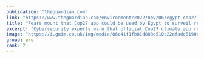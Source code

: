 ```yaml
---
publication: "theguardian.com"
link: "https://www.theguardian.com/environment/2022/nov/06/egypt-cop27-climate-surveillance-cybersecurity"
title: "Fears mount that Cop27 app could be used by Egypt to surveil regime’s critics"
excerpt: "Cybersecurity experts warn that official Cop27 climate app requires access to a user’s location, photos and even emails"
image: "https://i.guim.co.uk/img/media/86c41f1fb81d808d510c22efadc5190a2c983c91/0_168_3500_2101/master/3500.jpg?width=1200&height=630&quality=85&auto=format&fit=crop&overlay-align=bottom%2Cleft&overlay-width=100p&overlay-base64=L2ltZy9zdGF0aWMvb3ZlcmxheXMvdGctZGVmYXVsdC5wbmc&enable=upscale&s=5370386474664c08e88832ebb481e4b9"
group: pro
rank: 2
---
```

